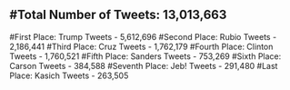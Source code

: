 #Total Number of Tweets: 13,013,663 
---
#First Place: Trump Tweets - 5,612,696
#Second Place: Rubio Tweets - 2,186,441
#Third Place: Cruz Tweets - 1,762,179
#Fourth Place: Clinton Tweets - 1,760,521
#Fifth Place: Sanders Tweets - 753,269
#Sixth Place: Carson Tweets - 384,588
#Seventh Place: Jeb! Tweets - 291,480
#Last Place: Kasich Tweets - 263,505
